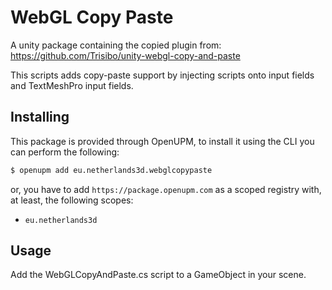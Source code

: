 # WebGL Copy Paste

A unity package containing the copied plugin from:
https://github.com/Trisibo/unity-webgl-copy-and-paste

This scripts adds copy-paste support by injecting scripts onto input fields and TextMeshPro input fields.

## Installing

This package is provided through OpenUPM, to install it using the CLI you can perform the following:

```bash
$ openupm add eu.netherlands3d.webglcopypaste
```

or, you have to add `https://package.openupm.com` as a scoped registry with, at least, the following scopes:

- `eu.netherlands3d`

## Usage

Add the WebGLCopyAndPaste.cs script to a GameObject in your scene.